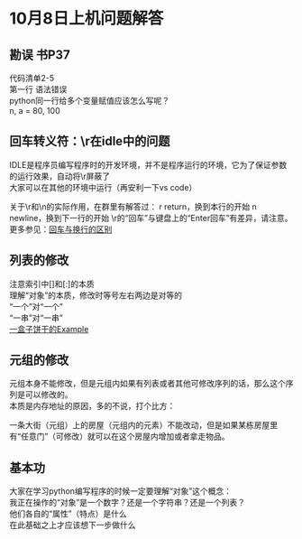 # 10月8日上机问题解答
## 勘误 书P37  
代码清单2-5  
第一行 语法错误  
python同一行给多个变量赋值应该怎么写呢？  
n, a = 80, 100  

## 回车转义符：\r在idle中的问题  
IDLE是程序员编写程序时的开发环境，并不是程序运行的环境，它为了保证参数的运行效果，自动将\r屏蔽了  
大家可以在其他的环境中运行（再安利一下vs code）  

关于\r和\n的实际作用，在群里有解答过：
r return，换到本行的开始
n newline，换到下一行的开始
\\r的“回车”与键盘上的“Enter回车”有差异，请注意。  
更多参见：[回车与换行的区别](\https://www.cnblogs.com/clarkchen/archive/2011/06/02/2068609.html)  

## 列表的修改  
注意索引中[]和[:]的本质  
理解“对象”的本质，修改时等号左右两边是对等的  
“一个”对“一个”  
“一串”对“一串”  
[一盒子饼干的Example](\CookieExapmle.ipynb)

## 元组的修改
元组本身不能修改，但是元组内如果有列表或者其他可修改序列的话，那么这个序列是可以修改的。  
本质是内存地址的原因，多的不说，打个比方：  

一条大街（元组）上的房屋（元组内的元素）不能改动，但是如果某栋房屋里有“任意门”（可修改）就可以在这个房屋内增加或者拿走物品。  

## 基本功
大家在学习python编写程序的时候一定要理解“对象”这个概念：  
我正在操作的“对象”是一个数字？还是一个字符串？还是一个列表？  
他们各自的“属性”（特点）是什么  
在此基础之上才应该想下一步做什么  
